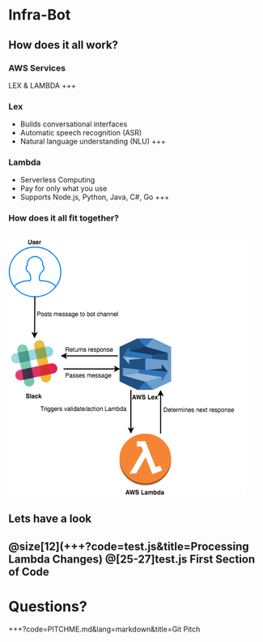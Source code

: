 # Infra-Bot
How does it all work?
---
### AWS Services
LEX & LAMBDA
+++
### Lex
- Builds conversational interfaces
- Automatic speech recognition (ASR)
- Natural language understanding (NLU)
+++
### Lambda
- Serverless Computing
- Pay for only what you use
- Supports Node.js, Python, Java, C#, Go
+++
### How does it all fit together?
![INFRA-BOT Structure](Infra-Bot.png)
---
## Lets have a look
@size[12](+++?code=test.js&title=Processing Lambda Changes)
@[25-27]test.js First Section of Code
---
# Questions?
+++?code=PITCHME.md&lang=markdown&title=Git Pitch
